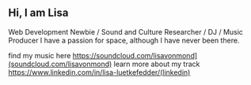 ## Hi, I am Lisa

Web Development Newbie / Sound and Culture Researcher / DJ / Music Producer
I have a passion for space, although I have never been there.

find my music here https://soundcloud.com/lisavonmond](soundcloud.com/lisavonmond)
learn more about my track https://www.linkedin.com/in/lisa-luetkefedder/(linkedin)
